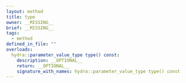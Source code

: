 ```yaml
---
layout: method
title: type
owner: __MISSING__
brief: __MISSING__
tags:
  - method
defined_in_file: ""
overloads:
  hydra::parameter_value_type type() const:
    description: __OPTIONAL__
    return: __OPTIONAL__
    signature_with_names: hydra::parameter_value_type type() const
---
```

